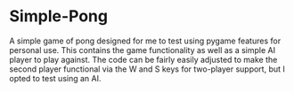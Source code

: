 # Simple-Pong
A simple game of pong designed for me to test using pygame features for personal use. This contains the game functionality as well as a simple AI player to play against. The code can be fairly easily adjusted to make the second player functional via the W and S keys for two-player support, but I opted to test using an AI.
